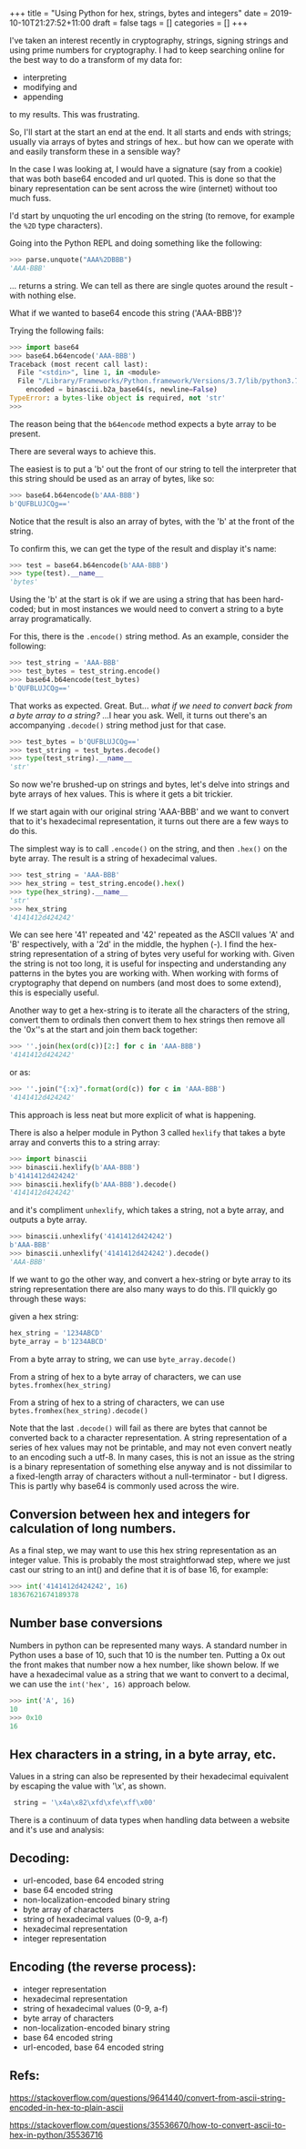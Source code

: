 +++
title = "Using Python for hex, strings, bytes and integers"
date = 2019-10-10T21:27:52+11:00
draft = false
tags = []
categories = []
+++

I've taken an interest recently in cryptography, strings, signing strings and using prime numbers for cryptography. I had to keep searching online for the best way to do a transform of my data for:

- interpreting
- modifying and
- appending

to my results. This was frustrating.

So, I'll start at the start an end at the end. It all starts and ends with strings; usually via arrays of bytes and strings of hex.. but how can we operate with and easily transform these in a sensible way?

In the case I was looking at, I would have a signature (say from a cookie) that was both base64 encoded and url quoted. This is done so that the binary representation can be sent across the wire (internet) without too much fuss.

I'd start by unquoting the url encoding on the string (to remove, for example the `%2D` type characters).

Going into the Python REPL and doing something like the following:

```python
>>> parse.unquote("AAA%2DBBB")
'AAA-BBB'
```

... returns a string. We can tell as there are single quotes around the result - with nothing else.

What if we wanted to base64 encode this string ('AAA-BBB')? 

Trying the following fails:

```python
>>> import base64
>>> base64.b64encode('AAA-BBB')
Traceback (most recent call last):
  File "<stdin>", line 1, in <module>
  File "/Library/Frameworks/Python.framework/Versions/3.7/lib/python3.7/base64.py", line 58, in b64encode
    encoded = binascii.b2a_base64(s, newline=False)
TypeError: a bytes-like object is required, not 'str'
>>>
```

The reason being that the `b64encode` method expects a byte array to be present.

There are several ways to achieve this.

The easiest is to put a 'b' out the front of our string to tell the interpreter that this string should be used as an array of bytes, like so:

```python
>>> base64.b64encode(b'AAA-BBB')
b'QUFBLUJCQg=='
```

Notice that the result is also an array of bytes, with the 'b' at the front of the string.

To confirm this, we can get the type of the result and display it's name:

```python
>>> test = base64.b64encode(b'AAA-BBB')
>>> type(test).__name__
'bytes'
```

Using the 'b' at the start is ok if we are using a string that has been hard-coded; but in most instances we would need to convert a string to a byte array programatically.

For this, there is the `.encode()` string method. As an example, consider the following:

```python
>>> test_string = 'AAA-BBB'
>>> test_bytes = test_string.encode()
>>> base64.b64encode(test_bytes)
b'QUFBLUJCQg=='
```

That works as expected. Great. But... *what if we need to convert back from a byte array to a string?* ...I hear you ask. Well, it turns out there's an accompanying `.decode()` string method just for that case.

```python
>>> test_bytes = b'QUFBLUJCQg=='
>>> test_string = test_bytes.decode()
>>> type(test_string).__name__
'str'
```

So now we're brushed-up on strings and bytes, let's delve into strings and byte arrays of hex values. This is where it gets a bit trickier.

If we start again with our original string 'AAA-BBB' and we want to convert that to it's hexadecimal representation, it turns out there are a few ways to do this.

The simplest way is to call `.encode()` on the string, and then `.hex()` on the byte array. The result is a string of hexadecimal values.

```python
>>> test_string = 'AAA-BBB'
>>> hex_string = test_string.encode().hex()
>>> type(hex_string).__name__
'str'
>>> hex_string
'4141412d424242'
```

We can see here '41' repeated and '42' repeated as the ASCII values 'A' and 'B' respectively, with a '2d' in the middle, the hyphen (-). I find the hex-string representation of a string of bytes very useful for working with. Given the string is not too long, it is useful for inspecting and understanding any patterns in the bytes you are working with. When working with forms of cryptography that depend on numbers (and most does to some extend), this is especially useful.

Another way to get a hex-string is to iterate all the characters of the string, convert them to ordinals then convert them to hex strings then remove all the '0x''s at the start and join them back together:

```python
>>> ''.join(hex(ord(c))[2:] for c in 'AAA-BBB')
'4141412d424242'
```

or as:

```python
>>> ''.join("{:x}".format(ord(c)) for c in 'AAA-BBB')
'4141412d424242'
```

This approach is less neat but more explicit of what is happening.

There is also a helper module in Python 3 called `hexlify` that takes a byte array and converts this to a string array:

```python
>>> import binascii
>>> binascii.hexlify(b'AAA-BBB')
b'4141412d424242'
>>> binascii.hexlify(b'AAA-BBB').decode()
'4141412d424242'
```

and it's compliment `unhexlify`, which takes a string, not a byte array, and outputs a byte array.

```python
>>> binascii.unhexlify('4141412d424242')
b'AAA-BBB'
>>> binascii.unhexlify('4141412d424242').decode()
'AAA-BBB'
```

If we want to go the other way, and convert a hex-string or byte array to its string representation there are also many ways to do this. I'll quickly go through these ways:

given a hex string:

```python
hex_string = '1234ABCD'
byte_array = b'1234ABCD'
```

From a byte array to string, we can use `byte_array.decode()`

From a string of hex to a byte array of characters, we can use `bytes.fromhex(hex_string)`

From a string of hex to a string of characters, we can use `bytes.fromhex(hex_string).decode()`

Note that the last `.decode()` will fail as there are bytes that cannot be converted back to a character representation. 
A string representation of a series of hex values may not be printable, and may not even convert neatly to an encoding such a utf-8. In many cases, this is not an issue as the string is a binary representation of something else anyway and is not dissimilar to a fixed-length array of characters without a null-terminator - but I digress. This is partly why base64 is commonly used across the wire.

## Conversion between hex and integers for calculation of long numbers.

As a final step, we may want to use this hex string representation as an integer value. This is probably the most straightforwad step, where we just cast our string to an int() and define that it is of base 16, for example:

```python
>>> int('4141412d424242', 16)
18367621674189378
```

## Number base conversions

Numbers in python can be represented many ways. A standard number in Python uses a base of 10, such that 10 is the number ten. Putting a 0x out the front makes that number now a hex number, like shown below. If we have a hexadecimal value as a string that we want to convert to a decimal, we can use the `int('hex', 16)` approach below. 

```python
>>> int('A', 16)
10
>>> 0x10
16
```

## Hex characters in a string, in a byte array, etc.

Values in a string can also be represented by their hexadecimal equivalent by escaping the value with '\x', as shown.

```python
 string = '\x4a\x82\xfd\xfe\xff\x00'
```

There is a continuum of data types when handling data between a website and it's use and analysis:

## Decoding:

- url-encoded, base 64 encoded string
- base 64 encoded string
- non-localization-encoded binary string
- byte array of characters
- string of hexadecimal values (0-9, a-f)
- hexadecimal representation
- integer representation

## Encoding (the reverse process):

- integer representation
- hexadecimal representation
- string of hexadecimal values (0-9, a-f)
- byte array of characters
- non-localization-encoded binary string
- base 64 encoded string
- url-encoded, base 64 encoded string

## Refs:

https://stackoverflow.com/questions/9641440/convert-from-ascii-string-encoded-in-hex-to-plain-ascii

https://stackoverflow.com/questions/35536670/how-to-convert-ascii-to-hex-in-python/35536716

